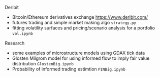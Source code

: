 Deribit
- Bitcoin/Ethereum derivatives exchange https://www.deribit.com/
- futures trading and simple market making algo <code>strategy.py</code>
- fitting volatility surfaces and pricing/scenario analysis for a portfolio <code>vol.ipynb</code>

Research
- some examples of microstructure models using GDAX tick data
- Glosten Milgrom model for using informed flow to imply fair value distribution <code>GlostenBig.ipynb</code>
- Probability of informed trading estimtion <code>PINBig.ipynb</code>
